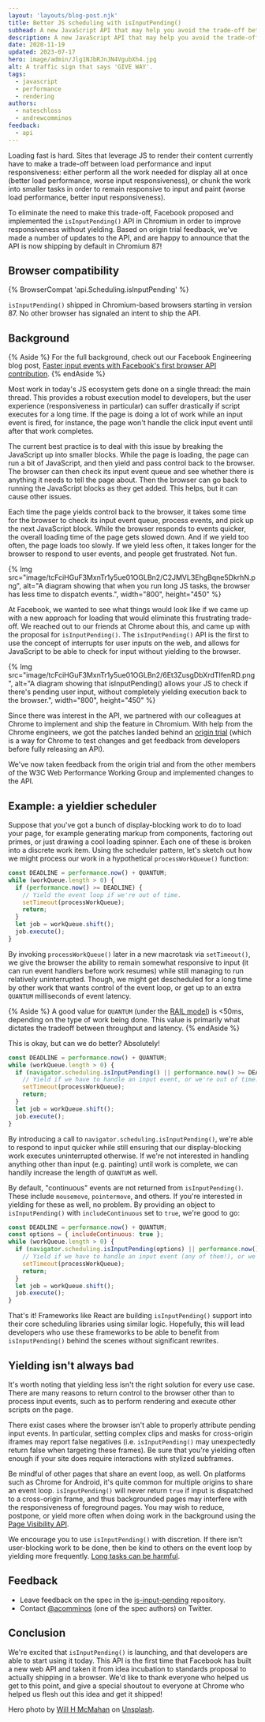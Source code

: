 ```yaml
---
layout: 'layouts/blog-post.njk'
title: Better JS scheduling with isInputPending()
subhead: A new JavaScript API that may help you avoid the trade-off between load performance and input responsiveness.
description: A new JavaScript API that may help you avoid the trade-off between load performance and input responsiveness.
date: 2020-11-19
updated: 2023-07-17
hero: image/admin/Jlg1NJbRJnJN4VgubXh4.jpg
alt: A traffic sign that says 'GIVE WAY'.
tags:
  - javascript
  - performance
  - rendering
authors:
  - nateschloss
  - andrewcomminos
feedback:
  - api
---
```


Loading fast is hard. Sites that leverage JS to render their content currently
have to make a trade-off between load performance and input
responsiveness: either perform all the work needed for display
all at once (better load performance, worse input responsiveness), or
chunk the work into smaller tasks in order to remain responsive to
input and paint (worse load performance, better input
responsiveness).

To eliminate the need to make this trade-off, Facebook proposed and implemented
the `isInputPending()` API in Chromium in order to improve responsiveness without
yielding. Based on origin trial feedback, we've made a number of updates to the
API, and are happy to announce that the API is now shipping by default in Chromium
87!

## Browser compatibility

{% BrowserCompat 'api.Scheduling.isInputPending' %}

`isInputPending()` shipped in Chromium-based browsers starting in version 87.
No other browser has signaled an intent to ship the API.

## Background

{% Aside %}
For the full background, check out our Facebook Engineering blog post,
[Faster input events with Facebook's first browser API
contribution](https://engineering.fb.com/developer-tools/isinputpending-api/).
{% endAside %}

Most work in today's JS ecosystem gets done on a single thread: the main thread.
This provides a robust execution model to developers, but the user experience
(responsiveness in particular) can suffer drastically if script executes for a long
time. If the page is doing a lot of work while an input event is fired,
for instance, the page won't handle the click input event until after that work
completes.

The current best practice is to deal with this issue by breaking the
JavaScript up into smaller blocks. While the page is loading, the page can run a
bit of JavaScript, and then yield and pass control back to the browser. The
browser can then check its input event queue and see whether there is anything
it needs to tell the page about. Then the browser can go back to running the
JavaScript blocks as they get added. This helps, but it can cause other issues.

Each time the page yields control back to the browser, it takes some time for
the browser to check its input event queue, process events, and pick up the next
JavaScript block. While the browser responds to events quicker, the overall
loading time of the page gets slowed down. And if we yield too often, the page
loads too slowly. If we yield less often, it takes longer for the browser to
respond to user events, and people get frustrated. Not fun.

{% Img src="image/tcFciHGuF3MxnTr1y5ue01OGLBn2/C2JMVL3EhgBqne5DkrhN.png", alt="A diagram showing that when you run long JS tasks, the browser has less time to dispatch events.", width="800", height="450" %}

At Facebook, we wanted to see what things would look like if we came up with a
new approach for loading that would eliminate this frustrating trade-off. We
reached out to our friends at Chrome about this, and came up with the proposal
for `isInputPending()`. The `isInputPending()` API is the first to use the concept of
interrupts for user inputs on the web, and allows for JavaScript to be
able to check for input without yielding to the browser.

{% Img src="image/tcFciHGuF3MxnTr1y5ue01OGLBn2/6Et3ZusgDbXrdTIfenRD.png", alt="A diagram showing that isInputPending() allows your JS to check if there's pending user input, without completely yielding execution back to the browser.", width="800", height="450" %}

Since there was interest in the API, we partnered with our colleagues at Chrome
to implement and ship the feature in Chromium. With help from the Chrome
engineers, we got the patches landed behind an [origin trial](docs/web-platform/origin-trials/)
(which is a way for Chrome to test changes and get feedback from developers
before fully releasing an API).

We've now taken feedback from the origin trial and from the other members of the
W3C Web Performance Working Group and implemented changes to the API.

## Example: a yieldier scheduler

Suppose that you've got a bunch of display-blocking work to do to load your
page, for example generating markup from components, factoring out primes, or
just drawing a cool loading spinner. Each one of these is broken into a discrete
work item. Using the scheduler pattern, let's sketch out how we might process
our work in a hypothetical `processWorkQueue()` function:

```js
const DEADLINE = performance.now() + QUANTUM;
while (workQueue.length > 0) {
  if (performance.now() >= DEADLINE) {
    // Yield the event loop if we're out of time.
    setTimeout(processWorkQueue);
    return;
  }
  let job = workQueue.shift();
  job.execute();
}
```

By invoking `processWorkQueue()` later in a new macrotask via `setTimeout()`, we
give the browser the ability to remain somewhat responsive to input (it can
run event handlers before work resumes) while still managing to run relatively
uninterrupted. Though, we might get descheduled for a long time by other work
that wants control of the event loop, or get up to an extra `QUANTUM` milliseconds
of event latency.

{% Aside %}
A good value for `QUANTUM` (under the [RAIL model](https://web.dev/articles/rail)) is <50ms,
depending on the type of work being done. This value is primarily what
dictates the tradeoff between throughput and latency.
{% endAside %}

This is okay, but can we do better? Absolutely!

```js
const DEADLINE = performance.now() + QUANTUM;
while (workQueue.length > 0) {
  if (navigator.scheduling.isInputPending() || performance.now() >= DEADLINE) {
    // Yield if we have to handle an input event, or we're out of time.
    setTimeout(processWorkQueue);
    return;
  }
  let job = workQueue.shift();
  job.execute();
}
```

By introducing a call to `navigator.scheduling.isInputPending()`, we're able to
respond to input quicker while still ensuring that our display-blocking work
executes uninterrupted otherwise. If we're not interested in handling anything
other than input (e.g. painting) until work is complete, we can handily increase
the length of `QUANTUM` as well.

By default, "continuous" events are not returned from `isInputPending()`. These
include `mousemove`, `pointermove`, and others. If you're interested in yielding for
these as well, no problem. By providing an object to `isInputPending()` with
`includeContinuous` set to `true`, we're good to go:

```js
const DEADLINE = performance.now() + QUANTUM;
const options = { includeContinuous: true };
while (workQueue.length > 0) {
  if (navigator.scheduling.isInputPending(options) || performance.now() >= DEADLINE) {
    // Yield if we have to handle an input event (any of them!), or we're out of time.
    setTimeout(processWorkQueue);
    return;
  }
  let job = workQueue.shift();
  job.execute();
}
```

That's it! Frameworks like React are building `isInputPending()` support into their
core scheduling libraries using similar logic. Hopefully, this will lead
developers who use these frameworks to be able to benefit from `isInputPending()`
behind the scenes without significant rewrites.

## Yielding isn't always bad

It's worth noting that yielding less isn't the right solution for every use
case. There are many reasons to return control to the browser other than to
process input events, such as to perform rendering and execute other scripts on
the page.

There exist cases where the browser isn't able to properly attribute pending
input events. In particular, setting complex clips and masks for cross-origin
iframes may report false negatives (i.e. `isInputPending()` may unexpectedly return
false when targeting these frames). Be sure that you're yielding often enough if
your site does require interactions with stylized subframes.

Be mindful of other pages that share an event loop, as well. On platforms such
as Chrome for Android, it's quite common for multiple origins to share an event
loop. `isInputPending()` will never return `true` if input is dispatched to a
cross-origin frame, and thus backgrounded pages may interfere with the
responsiveness of foreground pages. You may wish to reduce, postpone, or yield
more often when doing work in the background using the [Page Visibility
API](https://www.w3.org/TR/page-visibility-2/).

We encourage you to use `isInputPending()` with discretion. If there isn't
user-blocking work to be done, then be kind to others on the event loop by
yielding more frequently. [Long tasks can be
harmful](https://web.dev/articles/long-tasks-devtools).

## Feedback

* Leave feedback on the spec in the
  [is-input-pending](https://github.com/WICG/is-input-pending) repository.
* Contact [@acomminos](https://twitter.com/acomminos) (one of the spec authors)
  on Twitter.

## Conclusion

We're excited that `isInputPending()` is launching, and that developers are able
to start using it today. This API is the first time that Facebook has built a
new web API and taken it from idea incubation to standards proposal to actually
shipping in a browser. We'd like to thank everyone who helped us get to this
point, and give a special shoutout to everyone at Chrome who helped us flesh out
this idea and get it shipped!

Hero photo by [Will H McMahan](https://unsplash.com/@whmii) on
[Unsplash](https://unsplash.com).
